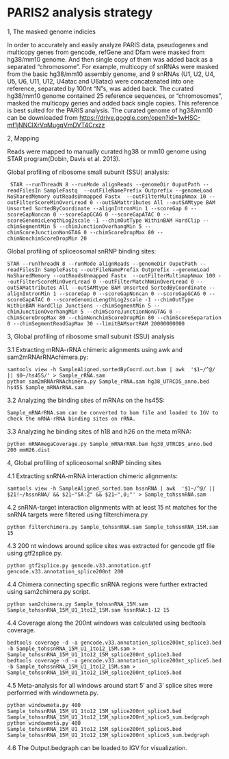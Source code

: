 # PARIS2 analysis strategy

1, The masked genome indicies

In order to accurately and easily analyze PARIS data, pseudogenes and multicopy genes from gencode, refGene and Dfam were masked from hg38/mm10 genome. And then single copy of them was added back as a separated “chromosome”. For example, multicopy of snRNAs were masked from the basic hg38/mm10 assembly genome, and 9 snRNAs (U1, U2, U4, U5, U6, U11, U12, U4atac and U6atac) were concatenated into one reference, separated by 100nt “N”s, was added back. The curated hg38/mm10 genome contained 25 reference sequences, or “chromosomes”, masked the multicopy genes and added back single copies. This reference is best suited for the PARIS analysis. 
The curated genome of hg38/mm10 can be downloaded from https://drive.google.com/open?id=1wHSC-mf1jNNClXrVqMugqVmDVT4Crxzz


2, Mapping

Reads were mapped to manually curated hg38 or mm10 genome using STAR program(Dobin, Davis et al. 2013). 

Global profiling of ribosome small subunit (SSU) analysis:
     
     STAR --runThreadN 8 --runMode alignReads --genomeDir OuputPath --readFilesIn SampleFastq  --outFileNamePrefix Outprefix --genomeLoad NoSharedMemory outReadsUnmapped Fastx  --outFilterMultimapNmax 10 --outFilterScoreMinOverLread 0 --outSAMattributes All --outSAMtype BAM Unsorted SortedByCoordinate --alignIntronMin 1 --scoreGap 0 --scoreGapNoncan 0 --scoreGapGCAG 0 --scoreGapATAC 0 --scoreGenomicLengthLog2scale -1 --chimOutType WithinBAM HardClip --chimSegmentMin 5 --chimJunctionOverhangMin 5 --chimScoreJunctionNonGTAG 0 --chimScoreDropMax 80 --chimNonchimScoreDropMin 20

Global profiling of spliceosomal snRNP binding sites:

    STAR --runThreadN 8 --runMode alignReads --genomeDir OuputPath --readFilesIn SampleFastq --outFileNamePrefix Outprefix --genomeLoad NoSharedMemory --outReadsUnmapped Fastx  --outFilterMultimapNmax 100 --outFilterScoreMinOverLread 0 --outFilterMatchNminOverLread 0 --outSAMattributes All --outSAMtype BAM Unsorted SortedByCoordinate --alignIntronMin 1 --scoreGap 0 --scoreGapNoncan 0 --scoreGapGCAG 0 --scoreGapATAC 0 --scoreGenomicLengthLog2scale -1 --chimOutType WithinBAM HardClip Junctions --chimSegmentMin 5 --chimJunctionOverhangMin 5 --chimScoreJunctionNonGTAG 0 --chimScoreDropMax 80 --chimNonchimScoreDropMin 80 --chimScoreSeparation 0 --chimSegmentReadGapMax 30 --limitBAMsortRAM 20000000000



3, Global profiling of ribosome small subunit (SSU) analysis

3.1 Extracting mRNA-rRNA chimeric alignments using awk and sam2mRNArRNAchimera.py:

    samtools view -h SampleAligned.sortedByCoord.out.bam | awk  '$1~/^@/ || $0~/hs45S/' > Sample_rRNA.sam
    python sam2mRNArRNAchimera.py Sample_rRNA.sam hg38_UTRCDS_anno.bed hs45S Sample_mRNArRNA.sam

3.2 Analyzing the binding sites of mRNAs on the hs45S:
    
    Sample_mRNArRNA.sam can be converted to bam file and loaded to IGV to check the mRNA-rRNA binding sites on rRNA.

3.3 Analyzing he binding sites of h18 and h26 on the meta mRNA:
    
    python mRNAmegaCoverage.py Sample_mRNArRNA.bam hg38_UTRCDS_anno.bed 200 mmH26.dist  


4, Global profiling of spliceosomal snRNP binding sites

4.1 Extracting snRNA-mRNA interaction chimeric alignments:
     
    samtools view -h SampleAligned_sorted.bam hssnRNA | awk  '$1~/^@/ || $21!~/hssnRNA/ && $21~"SA:Z" && $21~",0;"' > Sample_tohssnRNA.sam

4.2 snRNA-target interaction alignments with at least 15 nt matches for the snRNA targets were filtered using filterchimera.py

    python filterchimera.py Sample_tohssnRNA.sam Sample_tohssnRNA_15M.sam 15

4.3 200 nt windows around splice sites was extracted for gencode gtf file using gtf2splice.py. 

    python gtf2splice.py gencode.v33.annotation.gtf gencode.v33.annotation_splice200nt 200

4.4 Chimera connecting specific snRNA regions were further extracted using sam2chimera.py script. 

    python sam2chimera.py Sample_tohssnRNA_15M.sam Sample_tohssnRNA_15M_U1_1to12_15M.sam hssnRNA:1-12 15

4.4 Coverage along the 200nt windows was calculated using bedtools coverage. 

    bedtools coverage -d -a gencode.v33.annotation_splice200nt_splice3.bed -b Sample_tohssnRNA_15M_U1_1to12_15M.sam > Sample_tohssnRNA_15M_U1_1to12_15M_splice200nt_splice3.bed
    bedtools coverage -d -a gencode.v33.annotation_splice200nt_splice5.bed -b Sample_tohssnRNA_15M_U1_1to12_15M.sam > Sample_tohssnRNA_15M_U1_1to12_15M_splice200nt_splice5.bed

4.5 Meta-analysis for all windows around start 5’ and 3’ splice sites were performed with windowmeta.py. 

    python windowmeta.py 400 Sample_tohssnRNA_15M_U1_1to12_15M_splice200nt_splice3.bed Sample_tohssnRNA_15M_U1_1to12_15M_splice200nt_splice5_sum.bedgraph
    python windowmeta.py 400 Sample_tohssnRNA_15M_U1_1to12_15M_splice200nt_splice5.bed Sample_tohssnRNA_15M_U1_1to12_15M_splice200nt_splice5_sum.bedgraph

4.6 The Output.bedgraph can be loaded to IGV for visualization.
